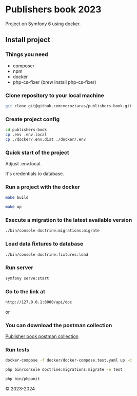 # Publishers book 2023

Project on Symfony 6 using docker.

## Install project

### Things you need
* composer
* npm
* docker
* php-cs-fixer (brew install php-cs-fixer)

### Clone repository to your local machine
```bash
git clone git@github.com:moroztaras/publishers-book.git
```

### Create project config
```bash
cd publishers-book
cp .env .env.local
cp ./docker/.env.dist ./docker/.env
```
### Quick start of the project

Adjust .env.local.

It's credentials to database.

### Run a project with the docker
```bash
make build
```
```bash
make up
```

### Execute a migration to the latest available version
```bash
./bin/console doctrine:migrations:migrate
```

### Load data fixtures to database
```bash
./bin/console doctrine:fixtures:load
```

### Run server
```bash
symfony serve:start
```

### Go to the link at
```bash
http://127.0.0.1:8000/api/doc
```
or
### You can download the postman collection
[Publisher book postman collection](https://github.com/moroztaras/publishers-book/blob/master/Publisher_book.postman_collection.json)

### Run tests
```bash
docker-compose -f docker/docker-compose.test.yaml up -d
```
```bash
php bin/console doctrine:migrations:migrate -e test
```
```bash
php bin/phpunit
```

© 2023-2024
